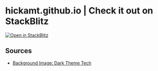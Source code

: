 # hickamt.github.io | Check it out on StackBlitz

[![Open in StackBlitz](https://developer.stackblitz.com/img/open_in_stackblitz.svg)](https://stackblitz.com/github/hickamt/hickamt.github.io/)

## Sources

- [Background Image: Dark Theme Tech](https://cdn.wallpapersafari.com/33/30/e0lEdH.jpg)
